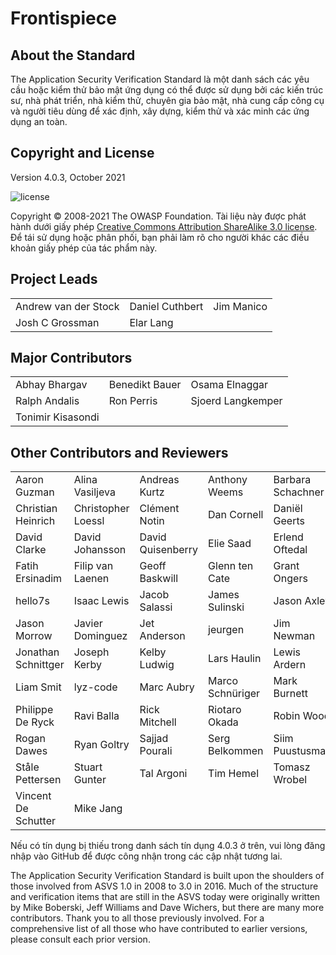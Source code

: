 # Frontispiece

## About the Standard

The Application Security Verification Standard là một danh sách các yêu cầu hoặc kiểm thử bảo mật ứng dụng có thể được sử dụng bởi các kiến trúc sư, nhà phát triển, nhà kiểm thử, chuyên gia bảo mật, nhà cung cấp công cụ và người tiêu dùng để xác định, xây dựng, kiểm thử và xác minh các ứng dụng an toàn.

## Copyright and License

Version 4.0.3, October 2021

![license](../images/license.png)

Copyright © 2008-2021 The OWASP Foundation. Tài liệu này được phát hành dưới giấy phép [Creative Commons Attribution ShareAlike 3.0 license](https://creativecommons.org/licenses/by-sa/3.0/). Để tái sử dụng hoặc phân phối, bạn phải làm rõ cho người khác các điều khoản giấy phép của tác phẩm này.

## Project Leads

|                      	|                 	|            	|
|----------------------	|-----------------	|------------	|
| Andrew van der Stock 	| Daniel Cuthbert 	| Jim Manico 	|
| Josh C Grossman      	| Elar Lang     	|            	|

## Major Contributors

|                	|                	|                   	|
|----------------	|----------------	|-------------------	|
| Abhay Bhargav  	| Benedikt Bauer 	| Osama Elnaggar    	|
| Ralph Andalis 	| Ron Perris     	| Sjoerd Langkemper 	|
| Tonimir Kisasondi |               	|                   	|

## Other Contributors and Reviewers

|                     |                    |                   |                  |                   |
| ------------------- | ------------------ | ----------------- | ---------------- | ----------------- |
| Aaron Guzman        | Alina Vasiljeva    | Andreas Kurtz     | Anthony Weems    | Barbara Schachner |
| Christian Heinrich  | Christopher Loessl | Clément Notin     | Dan Cornell      | Daniël Geerts     |
| David Clarke        | David Johansson    | David Quisenberry | Elie Saad        | Erlend Oftedal    |
| Fatih Ersinadim     | Filip van Laenen   | Geoff Baskwill    | Glenn ten Cate   | Grant Ongers      |
| hello7s             | Isaac Lewis        | Jacob Salassi     | James Sulinski   | Jason Axley       |
| Jason Morrow        | Javier Dominguez   | Jet Anderson      | jeurgen          | Jim Newman        |
| Jonathan Schnittger | Joseph Kerby       | Kelby Ludwig      | Lars Haulin      | Lewis Ardern      |
| Liam Smit           | lyz-code           | Marc Aubry        | Marco Schnüriger | Mark Burnett      |
| Philippe De Ryck    | Ravi Balla         | Rick Mitchell     | Riotaro Okada    | Robin Wood        |
| Rogan Dawes         | Ryan Goltry        | Sajjad Pourali    | Serg Belkommen   | Siim Puustusmaa   |
| Ståle Pettersen     | Stuart Gunter      | Tal Argoni        | Tim Hemel        | Tomasz Wrobel     |
| Vincent De Schutter | Mike Jang          |                   |                  |                   |



Nếu có tín dụng bị thiếu trong danh sách tín dụng 4.0.3 ở trên, vui lòng đăng nhập vào GitHub để được công nhận trong các cập nhật tương lai.

The Application Security Verification Standard is built upon the shoulders of those involved from ASVS 1.0 in 2008 to 3.0 in 2016. Much of the structure and verification items that are still in the ASVS today were originally written by Mike Boberski, Jeff Williams and Dave Wichers, but there are many more contributors. Thank you to all those previously involved. For a comprehensive list of all those who have contributed to earlier versions, please consult each prior version.
